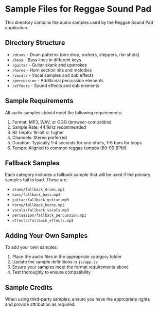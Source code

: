 # Sample Files for Reggae Sound Pad

This directory contains the audio samples used by the Reggae Sound Pad application.

## Directory Structure

- `/drums` - Drum patterns (one drop, rockers, steppers, rim shots)
- `/bass` - Bass lines in different keys
- `/guitar` - Guitar skank and upstrokes
- `/horns` - Horn section hits and melodies
- `/vocals` - Vocal samples and dub effects
- `/percussion` - Additional percussion elements
- `/effects` - Sound effects and dub elements

## Sample Requirements

All audio samples should meet the following requirements:

1. Format: MP3, WAV, or OGG (browser-compatible)
2. Sample Rate: 44.1kHz recommended
3. Bit Depth: 16-bit or higher
4. Channels: Stereo preferred
5. Duration: Typically 1-4 seconds for one-shots, 1-8 bars for loops
6. Tempo: Aligned to common reggae tempos (60-90 BPM)

## Fallback Samples

Each category includes a fallback sample that will be used if the primary samples fail to load. These are:

- `drums/fallback_drums.mp3`
- `bass/fallback_bass.mp3`
- `guitar/fallback_guitar.mp3`
- `horns/fallback_horns.mp3`
- `vocals/fallback_vocals.mp3`
- `percussion/fallback_percussion.mp3`
- `effects/fallback_effects.mp3`

## Adding Your Own Samples

To add your own samples:

1. Place the audio files in the appropriate category folder
2. Update the sample definitions in `js/app.js`
3. Ensure your samples meet the format requirements above
4. Test thoroughly to ensure compatibility

## Sample Credits

When using third-party samples, ensure you have the appropriate rights and provide attribution as required.

